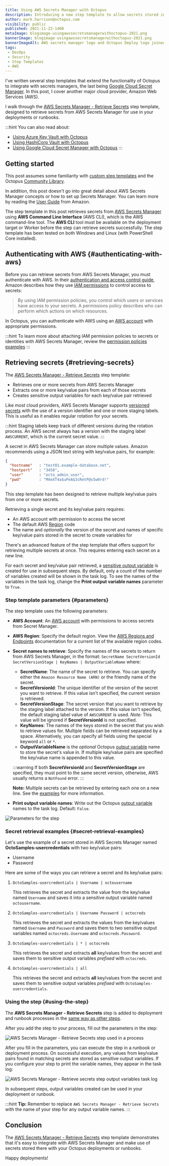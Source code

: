 ```yaml
---
title: Using AWS Secrets Manager with Octopus
description: Introducing a new step template to allow secrets stored in AWS Secrets Manager to be used in deployments or runbooks.
author: mark.harrison@octopus.com
visibility: public
published: 2021-11-22-1400
metaImage: blogimage-usingawssecretsmanagerwithoctopus-2021.png
bannerImage: blogimage-usingawssecretsmanagerwithoctopus-2021.png
bannerImageAlt: AWS secrets manager logo and Octopus Deploy logo joined together by a connector
tags:
 - DevOps
 - Security
 - Step Templates
 - AWS
---
```


I've written several step templates that extend the functionality of Octopus to integrate with secrets managers, the last being [Google Cloud Secret Manager](https://octopus.com/blog/using-google-cloud-secret-manager-with-octopus). In this post, I cover another major cloud provider, Amazon Web Services (AWS).

I walk through the [AWS Secrets Manager - Retrieve Secrets](https://library.octopus.com/step-templates/5d5bd3ae-09a0-41ac-9a45-42a96ee6206a/actiontemplate-aws-secrets-manager-retrieve-secrets) step template, designed to retrieve secrets from AWS Secrets Manager for use in your deployments or runbooks.

:::hint
You can also read about:

- [Using Azure Key Vault with Octopus](https://octopus.com/blog/using-azure-key-vault-with-octopus)
- [Using HashiCorp Vault with Octopus](https://octopus.com/blog/using-hashicorp-vault-with-octopus-deploy)
- [Using Google Cloud Secret Manager with Octopus](https://octopus.com/blog/using-google-cloud-secret-manager-with-octopus)
:::

## Getting started

This post assumes some familiarity with [custom step templates](https://octopus.com/docs/projects/custom-step-templates) and the Octopus [Community Library](https://octopus.com/docs/projects/community-step-templates). 

In addition, this post doesn't go into great detail about AWS Secrets Manager concepts or how to set up Secrets Manager. You can learn more by reading the [User Guide](https://docs.aws.amazon.com/secretsmanager/latest/userguide/intro.html) from Amazon.

The step template in this post retrieves secrets from [AWS Secrets Manager](https://aws.amazon.com/secrets-manager/) using **AWS Command Line Interface** (AWS CLI), which is the AWS command-line tool. The **AWS CLI** tool must be available on the deployment target or Worker before the step can retrieve secrets successfully. The step template has been tested on both Windows and Linux (with PowerShell Core installed).

## Authenticating with AWS {#authenticating-with-aws}

Before you can retrieve secrets from AWS Secrets Manager, you must authenticate with AWS. In their [authentication and access control guide](https://docs.aws.amazon.com/secretsmanager/latest/userguide/auth-and-access.html), Amazon describes how they use [IAM permissions](https://docs.aws.amazon.com/IAM/latest/UserGuide/introduction.html) to control access to secrets:

> By using IAM permission policies, you control which users or services have access to your secrets. A permissions policy describes who can perform which actions on which resources. 

In Octopus, you can authenticate with AWS using an [AWS account](https://octopus.com/docs/infrastructure/accounts/aws) with appropriate permissions.

:::hint
To learn more about attaching IAM permission policies to secrets or identities with AWS Secrets Manager, review the [permission policies examples](https://docs.aws.amazon.com/secretsmanager/latest/userguide/auth-and-access_examples.html)
:::

## Retrieving secrets {#retrieving-secrets}

The [AWS Secrets Manager - Retrieve Secrets](https://library.octopus.com/step-templates/5d5bd3ae-09a0-41ac-9a45-42a96ee6206a/actiontemplate-aws-secrets-manager-retrieve-secrets) step template:

- Retrieves one or more secrets from AWS Secrets Manager 
- Extracts one or more key/value pairs from each of those secrets
- Creates sensitive output variables for each key/value pair retrieved

Like most cloud providers, AWS Secrets Manager supports [versioned secrets](https://docs.aws.amazon.com/secretsmanager/latest/userguide/getting-started.html#term_version) with the use of a version identifier and one or more staging labels. This is useful as it enables regular rotation for your secrets.

:::hint
Staging labels keep track of different versions during the rotation process. An AWS secret always has a version with the staging label `AWSCURRENT`, which is the current secret value.
:::

A secret in AWS Secrets Manager can store multiple values. Amazon recommends using a JSON text string with key/value pairs, for example:

```json
{
  "hostname"   : "test01.example-database.net",
  "hostport"   : "3458",
  "user"       : "octo_admin_user",
  "pwd"        : "M4eXT4a$uPeA$3cRetP@s5w0rd!"
}
```

This step template has been designed to retrieve multiple key/value pairs from one or more secrets.

Retrieving a single secret and its key/value pairs requires:

- An AWS account with permission to access the secret
- The default AWS [Region](https://docs.aws.amazon.com/general/latest/gr/rande.html#ec2_region) code
- The name and *optionally* the version of the secret and names of specific key/value pairs stored in the secret to create variables for

There's an advanced feature of the step template that offers support for retrieving multiple secrets at once. This requires entering each secret on a new line.

For each secret and key/value pair retrieved, a [sensitive output variable](https://octopus.com/docs/projects/variables/output-variables#sensitive-output-variables) is created for use in subsequent steps. By default, only a count of the number of variables created will be shown in the task log. To see the names of the variables in the task log, change the **Print output variable names** parameter to `True`.

### Step template parameters {#parameters}

The step template uses the following parameters:

- **AWS Account**: An [AWS account](https://octopus.com/docs/infrastructure/accounts/aws) with permissions to access secrets from Secret Manager.
- **AWS Region**: Specify the default region. View the [AWS Regions and Endpoints](https://docs.aws.amazon.com/general/latest/gr/rande.html#ec2_region) documentation for a current list of the available region codes.
- **Secret names to retrieve**: Specify the names of the secrets to return from AWS Secrets Manager, in the format:
`SecretName SecretVersionId SecretVersionStage | KeyNames | OutputVariableName` where:

  - **SecretName**: The name of the secret to retrieve. You can specify either the `Amazon Resource Name (ARN)` or the friendly name of the secret.
  - **SecretVersionId**: The unique identifier of the version of the secret you want to retrieve. If this value isn't specified, the current version is retrieved.
  - **SecretVersionStage**: The secret version that you want to retrieve by the staging label attached to the version. If this value isn't specified, the default staging label value of `AWSCURRENT` is used. *Note:* This value will be ignored if **SecretVersionId** is not specified.
  - **KeyNames**: The names of the keys stored in the secret that you wish to retrieve values for. Multiple fields can be retrieved separated by a space. Alternatively, you can specify all fields using the special keyword `all` or `*`.
  - **OutputVariableName** is the _optional_ Octopus [output variable](https://octopus.com/docs/projects/variables/output-variables) name to store the secret's value in. If multiple key/value pairs are specified the key/value name is appended to this value.

  :::warning
  If both **SecretVersionId** and **SecretVersionStage** are specified, they must point to the same secret version, otherwise, AWS usually returns a `NotFound` error.
  :::

  **Note:** Multiple secrets can be retrieved by entering each one on a new line. See the [examples](#secret-retrieval-examples) for more information.

- **Print output variable names**: Write out the Octopus [output variable](https://octopus.com/docs/projects/variables/output-variables) names to the task log. Default: `False`.

![Parameters for the step](aws-secrets-manager-retrieve-secrets-step-parameters.png)

### Secret retrieval examples {#secret-retrieval-examples}

Let's use the example of a secret stored in AWS Secrets Manager named **OctoSamples-usercredentials** with two key/value pairs:

- Username
- Password

Here are some of the ways you can retrieve a secret and its key/value pairs:

1. `OctoSamples-usercredentials | Username | octousername`
   
   This retrieves the secret and extracts the value from the key/value named `Username` and saves it into a sensitive output variable named `octousername`.

2. `OctoSamples-usercredentials | Username Password | octocreds`
   
   This retrieves the secret and extracts the values from the key/values named `Username` and `Password` and saves them to two sensitive output variables named `octocreds.Username` and `octocreds.Password`.

3. `OctoSamples-usercredentials | * | octocreds`
   
   This retrieves the secret and extracts **all** key/values from the secret and saves them to sensitive output variables *prefixed* with `octocreds`.

4. `OctoSamples-usercredentials | all`
   
   This retrieves the secret and extracts **all** key/values from the secret and saves them to sensitive output variables *prefixed* with `OctoSamples-usercredentials`.

### Using the step {#using-the-step}

The **AWS Secrets Manager - Retrieve Secrets** step is added to deployment and runbook processes in the [same way as other steps](https://octopus.com/docs/projects/steps#adding-steps-to-your-deployment-processes).

After you add the step to your process, fill out the parameters in the step:

![AWS Secrets Manager - Retrieve Secrets step used in a process](aws-secrets-manager-retrieve-secrets-step-in-process.png)

After you fill in the parameters, you can execute the step in a runbook or deployment process. On successful execution, any values from key/value pairs found in matching secrets are stored as sensitive output variables. If you configure your step to print the variable names, they appear in the task log:

![AWS Secrets Manager - Retrieve secrets step output variables task log](aws-secrets-manager-retrieve-secrets-step-output-variable.png)

In subsequent steps, output variables created can be used in your deployment or runbook.

:::hint
**Tip:** Remember to replace `AWS Secrets Manager - Retrieve Secrets` with the name of your step for any output variable names.
:::

## Conclusion

The [AWS Secrets Manager - Retrieve Secrets](https://library.octopus.com/step-templates/5d5bd3ae-09a0-41ac-9a45-42a96ee6206a/actiontemplate-aws-secrets-manager-retrieve-secrets) step template demonstrates that it's easy to integrate with AWS Secrets Manager and make use of secrets stored there with your Octopus deployments or runbooks.

Happy deployments!
